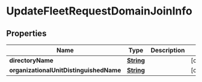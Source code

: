 

# UpdateFleetRequestDomainJoinInfo


## Properties

| Name | Type | Description | Notes |
|------------ | ------------- | ------------- | -------------|
|**directoryName** | [**String**](String.md) |  |  [optional] |
|**organizationalUnitDistinguishedName** | [**String**](String.md) |  |  [optional] |



